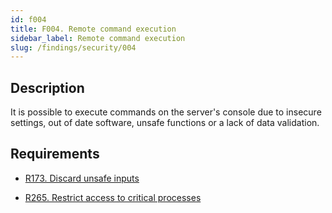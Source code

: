 ```yaml
---
id: f004
title: F004. Remote command execution
sidebar_label: Remote command execution
slug: /findings/security/004
---
```


## Description

It is possible to execute commands on the server's console due to insecure
settings, out of date software, unsafe functions or a lack of data validation.

## Requirements

- [R173. Discard unsafe inputs](https://fluidattacks.com/products/rules/list/173/)

- [R265. Restrict access to critical processes](https://fluidattacks.com/products/rules/list/265/)
